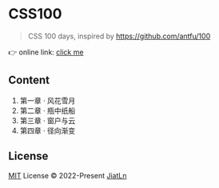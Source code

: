 # CSS100

> CSS 100 days, inspired by https://github.com/antfu/100

👉 online link: [click me](https://css100.netlify.app)


## Content

1. 第一章 · 风花雪月
2. 第二章 · 瓶中纸船
3. 第三章 · 窗户与云
4. 第四章 · 径向渐变

## License

[MIT](./LICENSE) License © 2022-Present [JiatLn](https://github.com/JiatLn)
